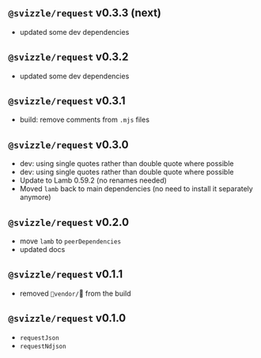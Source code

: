 ## `@svizzle/request` v0.3.3 (next)

- updated some dev dependencies

## `@svizzle/request` v0.3.2

- updated some dev dependencies

## `@svizzle/request` v0.3.1

- build: remove comments from `.mjs` files

## `@svizzle/request` v0.3.0

- dev: using single quotes rather than double quote where possible
- dev: using single quotes rather than double quote where possible
- Update to Lamb 0.59.2 (no renames needed)
- Moved `lamb` back to main dependencies (no need to install it separately anymore)

## `@svizzle/request` v0.2.0

- move `lamb` to `peerDependencies`
- updated docs

## `@svizzle/request` v0.1.1

- removed `vendor/` from the build

## `@svizzle/request` v0.1.0

- `requestJson`
- `requestNdjson`
